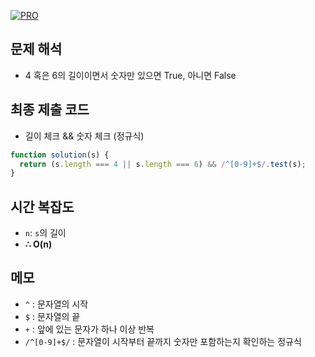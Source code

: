[![PRO]][Link]

## 문제 해석

- 4 혹은 6의 길이이면서 숫자만 있으면 True, 아니면 False

## 최종 제출 코드

- 길이 체크 && 숫자 체크 (정규식)

```js
function solution(s) {
  return (s.length === 4 || s.length === 6) && /^[0-9]+$/.test(s);
}
```

## 시간 복잡도

- `n`: `s`의 길이
- **∴ O(n)**

## 메모

- `^` : 문자열의 시작
- `$` : 문자열의 끝
- `+` : 앞에 있는 문자가 하나 이상 반복
- `/^[0-9]+$/` : 문자열이 시작부터 끝까지 숫자만 포함하는지 확인하는 정규식

<!---------------------------------------------------------------------------->

[PRO]: https://github.com/GoSSaChin/algorithm-js/assets/107768516/67c43b52-bc3f-4571-a249-5519021afbb0
[Link]: https://school.programmers.co.kr/learn/courses/30/lessons/12918
